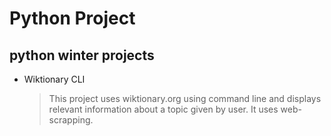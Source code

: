 # Python Project
## python winter projects 

* Wiktionary CLI
    >This project uses wiktionary.org using command line and displays relevant information about a topic given by user.
    >It uses web-scrapping.

